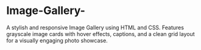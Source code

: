 # Image-Gallery-
A stylish and responsive Image Gallery using HTML and CSS. Features grayscale image cards with hover effects, captions, and a clean grid layout for a visually engaging photo showcase.
